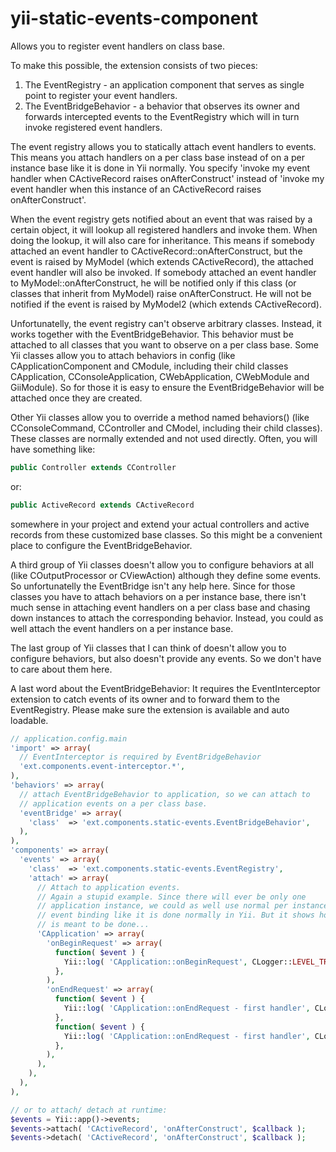 yii-static-events-component
===========================

Allows you to register event handlers on class base.

To make this possible, the extension consists of two pieces:

1) The EventRegistry - an application component that serves as single point
   to register your event handlers.
2) The EventBridgeBehavior - a behavior that observes its owner and forwards
   intercepted events to the EventRegistry which will in turn invoke registered
   event handlers.

The event registry allows you to statically attach event handlers to events.
This means you attach handlers on a per class base instead of on a per
instance base like it is done in Yii normally. You specify 'invoke my event
handler when CActiveRecord raises onAfterConstruct' instead of 'invoke my
event handler when this instance of an CActiveRecord raises
onAfterConstruct'.

When the event registry gets notified about an event that was raised by a
certain object, it will lookup all registered handlers and invoke them. When
doing the lookup, it will also care for inheritance. This means if somebody
attached an event handler to CActiveRecord::onAfterConstruct, but the event
is raised by MyModel (which extends CActiveRecord), the attached event
handler will also be invoked. If somebody attached an event handler to
MyModel::onAfterConstruct, he will be notified only if this class (or
classes that inherit from MyModel) raise onAfterConstruct. He will not be
notified if the event is raised by MyModel2 (which extends CActiveRecord).

Unfortunatelly, the event registry can't observe arbitrary classes. Instead,
it works together with the EventBridgeBehavior. This behavior must be
attached to all classes that you want to observe on a per class base. Some
Yii classes allow you to attach behaviors in config (like
CApplicationComponent and CModule, including their child classes
CApplication, CConsoleApplication, CWebApplication, CWebModule and
GiiModule). So for those it is easy to ensure the EventBridgeBehavior will
be attached once they are created.

Other Yii classes allow you to override a method named behaviors() (like
CConsoleCommand, CController and CModel, including their child classes).
These classes are normally extended and not used directly. Often, you will
have something like:

~~~~~php
public Controller extends CController
~~~~~

or:

~~~~~php
public ActiveRecord extends CActiveRecord
~~~~~

somewhere in your project and extend your actual controllers and active
records from these customized base classes. So this might be a convenient
place to configure the EventBridgeBehavior.

A third group of Yii classes doesn't allow you to configure behaviors at
all (like COutputProcessor or CViewAction) although they define some events.
So unfortunatelly the EventBridge isn't any help here. Since for those
classes you have to attach behaviors on a per instance base, there isn't
much sense in attaching event handlers on a per class base and chasing down
instances to attach the corresponding behavior. Instead, you could as well
attach the event handlers on a per instance base.

The last group of Yii classes that I can think of doesn't allow you to
configure behaviors, but also doesn't provide any events. So we don't have
to care about them here.

A last word about the EventBridgeBehavior: It requires the EventInterceptor
extension to catch events of its owner and to forward them to the
EventRegistry. Please make sure the extension is available and auto
loadable.

~~~~~php
// application.config.main
'import' => array(
  // EventInterceptor is required by EventBridgeBehavior
  'ext.components.event-interceptor.*',
),
'behaviors' => array(
  // attach EventBridgeBehavior to application, so we can attach to
  // application events on a per class base.
  'eventBridge' => array(
    'class'  => 'ext.components.static-events.EventBridgeBehavior',
  ),
),
'components' => array(
  'events' => array(
    'class'  => 'ext.components.static-events.EventRegistry',
    'attach' => array(
      // Attach to application events.
      // Again a stupid example. Since there will ever be only one
      // application instance, we could as well use normal per instance
      // event binding like it is done normally in Yii. But it shows how it
      // is meant to be done...
      'CApplication' => array(
        'onBeginRequest' => array(
          function( $event ) {
            Yii::log( 'CApplication::onBeginRequest', CLogger::LEVEL_TRACE );
          },
        ),
        'onEndRequest' => array(
          function( $event ) {
            Yii::log( 'CApplication::onEndRequest - first handler', CLogger::LEVEL_TRACE );
          },
          function( $event ) {
            Yii::log( 'CApplication::onEndRequest - first handler', CLogger::LEVEL_TRACE );
          },
        ),
      ),
    ),
  ),
),

// or to attach/ detach at runtime:
$events = Yii::app()->events;
$events->attach( 'CActiveRecord', 'onAfterConstruct', $callback );
$events->detach( 'CActiveRecord', 'onAfterConstruct', $callback );

~~~~~
